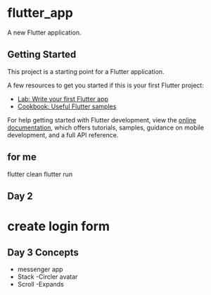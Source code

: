 # flutter_app

A new Flutter application.

## Getting Started

This project is a starting point for a Flutter application.

A few resources to get you started if this is your first Flutter project:

- [Lab: Write your first Flutter app](https://docs.flutter.dev/get-started/codelab)
- [Cookbook: Useful Flutter samples](https://docs.flutter.dev/cookbook)

For help getting started with Flutter development, view the
[online documentation](https://docs.flutter.dev/), which offers tutorials,
samples, guidance on mobile development, and a full API reference.


for me 
---------
flutter clean 
flutter run


Day 2
--------
create login form 
==================
Day 3 Concepts
----------------
- messenger app
- Stack 
-Circler avatar 
- Scroll
-Expands
